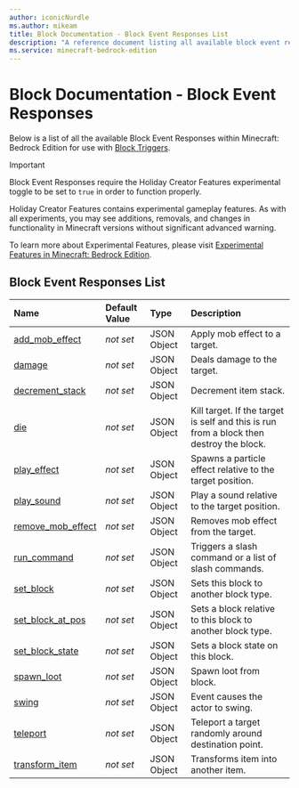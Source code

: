 ```yaml
---
author: iconicNurdle
ms.author: mikeam
title: Block Documentation - Block Event Responses List
description: "A reference document listing all available block event responses"
ms.service: minecraft-bedrock-edition
---
```


# Block Documentation - Block Event Responses

Below is a list of all the available Block Event Responses within Minecraft: Bedrock Edition for use with [Block Triggers](../BlockTriggers/BlockTriggerList.md).

>[!IMPORTANT]
> Block Event Responses require the Holiday Creator Features experimental toggle to be set to `true` in order to function properly.
>
>Holiday Creator Features contains experimental gameplay features. As with all experiments, you may see additions, removals, and changes in functionality in Minecraft versions without significant advanced warning.
>
>To learn more about Experimental Features, please visit [Experimental Features in Minecraft: Bedrock Edition](../../../../../Documents/ExperimentalFeaturesToggle.md).

## Block Event Responses List

|Name |Default Value  |Type  |Description  |
|:----------|:----------|:----------|:----------|
|[add_mob_effect](minecraftBlock_add_mob_effect.md)|*not set* | JSON Object| Apply mob effect to a target.|
|[damage](minecraftBlock_damage.md)|*not set* | JSON Object| Deals damage to the target.|
|[decrement_stack](minecraftBlock_decrement_stack.md)|*not set* | JSON Object|  Decrement item stack. |
|[die](minecraftBlock_die.md)|*not set* | JSON Object|  Kill target. If the target is self and this is run from a block then destroy the block.|
|[play_effect](minecraftBlock_play_effect.md)|*not set* | JSON Object| Spawns a particle effect relative to the target position.|
|[play_sound](minecraftBlock_play_sound.md)|*not set* | JSON Object| Play a sound relative to the target position. |
|[remove_mob_effect](minecraftBlock_remove_mob_effect.md)|*not set* | JSON Object| Removes mob effect from the target.|
|[run_command](minecraftBlock_run_command.md)|*not set* | JSON Object| Triggers a slash command or a list of slash commands.|
|[set_block](minecraftBlock_set_block.md)|*not set* | JSON Object| Sets this block to another block type.|
|[set_block_at_pos](minecraftBlock_set_block_at_pos.md)|*not set* | JSON Object| Sets a block relative to this block to another block type.|
|[set_block_state](minecraftBlock_set_block_state.md)|*not set* | JSON Object| Sets a block state on this block.|
|[spawn_loot](minecraftBlock_spawn_loot.md)|*not set* | JSON Object| Spawn loot from block.|
|[swing](minecraftBlock_swing.md)|*not set* | JSON Object|  Event causes the actor to swing. |
|[teleport](minecraftBlock_teleport.md)|*not set* | JSON Object|  Teleport a target randomly around destination point.|
|[transform_item](minecraftBlock_transform_item.md)|*not set* | JSON Object|  Transforms item into another item.|
